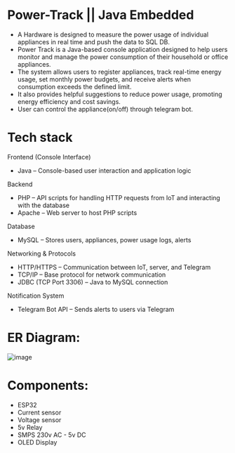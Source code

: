 # Power-Track || Java Embedded
* A Hardware is designed to measure the power usage of individual appliances in real time and push the data to SQL DB.
* Power Track is a Java-based console application designed to help users monitor and manage the power consumption of their household or office appliances.
* The system allows users to register appliances, track real-time energy usage, set monthly power budgets, and receive alerts when consumption exceeds the defined limit.
* It also provides helpful suggestions to reduce power usage, promoting energy efficiency and cost savings.
* User can control the appliance(on/off) through telegram bot.


# Tech stack
Frontend (Console Interface)
* Java – Console-based user interaction and application logic

Backend
* PHP – API scripts for handling HTTP requests from IoT and interacting with the database
* Apache – Web server to host PHP scripts

Database
* MySQL – Stores users, appliances, power usage logs, alerts

Networking & Protocols
* HTTP/HTTPS – Communication between IoT, server, and Telegram
* TCP/IP – Base protocol for network communication
* JDBC (TCP Port 3306) – Java to MySQL connection

Notification System
* Telegram Bot API – Sends alerts to users via Telegram


# ER Diagram:
![image](https://github.com/user-attachments/assets/928c4b33-df9a-4a61-aeb7-e61b77b7b19a)


# Components:
* ESP32 
* Current sensor  
* Voltage sensor 
* 5v Relay
* SMPS 230v AC - 5v DC 
* OLED Display
